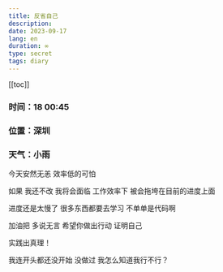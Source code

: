 ```yaml
---
title: 反省自己
description: 
date: 2023-09-17
lang: en
duration: ∞
type: secret
tags: diary
---
```

[[toc]]

### 时间：18 00:45

### 位置：深圳

### 天气：小雨

今天安然无恙 效率低的可怕 

如果 我还不改 我将会面临 工作效率下 被会拖垮在目前的进度上面 

进度还是太慢了 很多东西都要去学习 不单单是代码啊 

加油把 多说无言 希望你做出行动 证明自己 

实践出真理！

我连开头都还没开始 没做过 我怎么知道我行不行？
